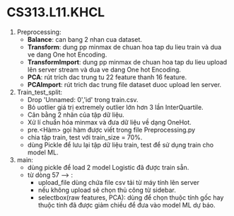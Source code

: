 # CS313.L11.KHCL
1. Preprocessing:
    * **Balance**: can bang 2 nhan cua dataset.
    * **Transform**: dung pp minmax de chuan hoa tap du lieu train và dua ve dang One hot Encoding.
    * **TransformImport**: dung pp minmax de chuan hoa tap du lieu upload lên server stream và dua ve dang One hot Encoding.
    * **PCA**: rút trích dac trung tu 22 feature thanh 16 feature.
    * **PCAImport**: rút trich dac trung file dataset duoc upload len server.
2. Train_test_split:
    * Drop 'Unnamed: 0','id' trong train.csv.
    * Bỏ uotlier giá trị extremely outlier lớn hơn 3 lần InterQuartile.
    * Cân bằng 2 nhãn của tập dữ liệu.
    * Xử lí chuẩn hóa minmax và đưa dữ liệu về dạng OneHot.
    * pre.<Hàm> gọi hàm được viết trong file Preprocessing.py
    * chia tập train, test với train_size = 70%.
    * dùng Pickle để lưu lại tập dữ liệu train, test để sử dụng train cho model ML.
3. main:
    * dùng pickle để load 2 model Logistic đã được train sẵn.
    * từ dòng 57 --> :  
        * upload_file dùng chứa file csv tải từ máy tính lên server
        * nếu không upload sẽ chọn thủ công từ sidebar.
        * selectbox(raw features, PCA): dùng để chọn thuộc tính gốc hay thuộc tính đã được giảm chiều để đưa vào model ML dự báo.
        
